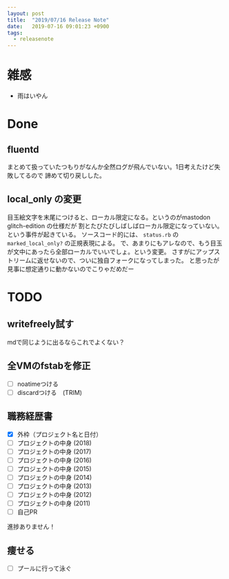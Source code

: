 ```yaml
---
layout: post
title:  "2019/07/16 Release Note"
date:   2019-07-16 09:01:23 +0900
tags:
  - releasenote
---
```

# 雑感

* 雨はいやん

# Done

## fluentd

まとめて扱っていたつもりがなんか全然ログが飛んでいない。1日考えたけど失敗してるので
諦めて切り戻しした。

## local_only の変更

目玉絵文字を末尾につけると、ローカル限定になる。というのがmastodon glitch-edition の仕様だが
割とたびたびしばしばローカル限定になっていない。という事件が起きている。
ソースコード的には、  `status.rb` の `marked_local_only?` の正規表現による。
で、あまりにもアレなので、もう目玉が文中にあったら全部ローカルでいいでしょ。という変更。
さすがにアップストリームに返せないので、ついに独自フォークになってしまった。
と思ったが見事に想定通りに動かないのでこりゃだめだー

# TODO 

## writefreely試す

mdで同じように出るならこれでよくない？

## 全VMのfstabを修正

- [ ] noatimeつける
- [ ] discardつける　(TRIM)

## 職務経歴書

- [x] 外枠（プロジェクト名と日付）
- [ ] プロジェクトの中身 (2018)
- [ ] プロジェクトの中身 (2017)
- [ ] プロジェクトの中身 (2016)
- [ ] プロジェクトの中身 (2015)
- [ ] プロジェクトの中身 (2014)
- [ ] プロジェクトの中身 (2013)
- [ ] プロジェクトの中身 (2012)
- [ ] プロジェクトの中身 (2011)
- [ ] 自己PR

進捗ありません！

## 痩せる

- [ ] プールに行って泳ぐ

